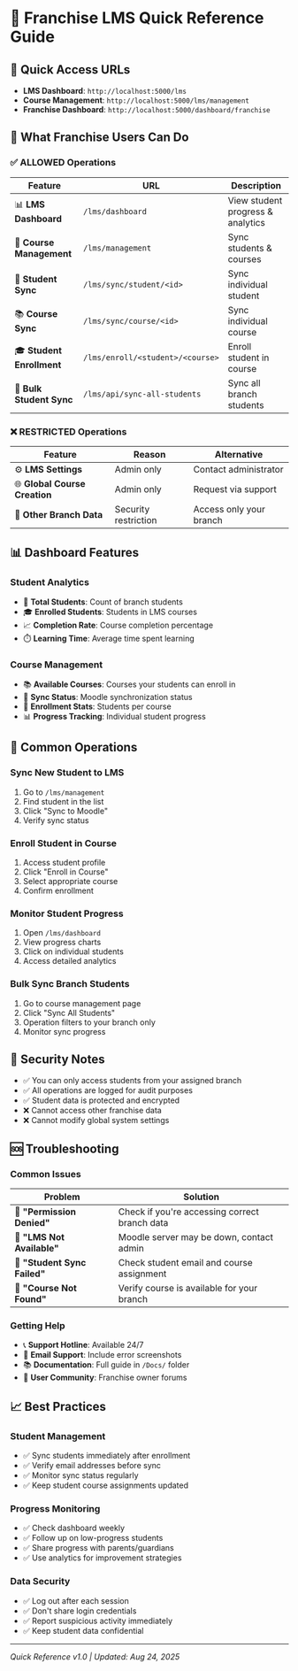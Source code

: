 # 🚀 **Franchise LMS Quick Reference Guide**

## 🔗 **Quick Access URLs**
- **LMS Dashboard**: `http://localhost:5000/lms`
- **Course Management**: `http://localhost:5000/lms/management`
- **Franchise Dashboard**: `http://localhost:5000/dashboard/franchise`

## 🎯 **What Franchise Users Can Do**

### ✅ **ALLOWED Operations**
| Feature | URL | Description |
|---------|-----|-------------|
| 📊 **LMS Dashboard** | `/lms/dashboard` | View student progress & analytics |
| 🔧 **Course Management** | `/lms/management` | Sync students & courses |
| 👥 **Student Sync** | `/lms/sync/student/<id>` | Sync individual student |
| 📚 **Course Sync** | `/lms/sync/course/<id>` | Sync individual course |
| 🎓 **Student Enrollment** | `/lms/enroll/<student>/<course>` | Enroll student in course |
| 🔄 **Bulk Student Sync** | `/lms/api/sync-all-students` | Sync all branch students |

### ❌ **RESTRICTED Operations**
| Feature | Reason | Alternative |
|---------|--------|-------------|
| ⚙️ **LMS Settings** | Admin only | Contact administrator |
| 🌐 **Global Course Creation** | Admin only | Request via support |
| 🏢 **Other Branch Data** | Security restriction | Access only your branch |

## 📊 **Dashboard Features**

### **Student Analytics**
- 👥 **Total Students**: Count of branch students
- 🎓 **Enrolled Students**: Students in LMS courses  
- 📈 **Completion Rate**: Course completion percentage
- ⏱️ **Learning Time**: Average time spent learning

### **Course Management** 
- 📚 **Available Courses**: Courses your students can enroll in
- 🔄 **Sync Status**: Moodle synchronization status
- 👥 **Enrollment Stats**: Students per course
- 📊 **Progress Tracking**: Individual student progress

## 🔄 **Common Operations**

### **Sync New Student to LMS**
1. Go to `/lms/management`
2. Find student in the list
3. Click "Sync to Moodle"
4. Verify sync status

### **Enroll Student in Course**
1. Access student profile
2. Click "Enroll in Course"
3. Select appropriate course
4. Confirm enrollment

### **Monitor Student Progress**
1. Open `/lms/dashboard`
2. View progress charts
3. Click on individual students
4. Access detailed analytics

### **Bulk Sync Branch Students**
1. Go to course management page
2. Click "Sync All Students"
3. Operation filters to your branch only
4. Monitor sync progress

## 🔐 **Security Notes**

- ✅ You can only access students from your assigned branch
- ✅ All operations are logged for audit purposes
- ✅ Student data is protected and encrypted
- ❌ Cannot access other franchise data
- ❌ Cannot modify global system settings

## 🆘 **Troubleshooting**

### **Common Issues**
| Problem | Solution |
|---------|----------|
| 🔴 **"Permission Denied"** | Check if you're accessing correct branch data |
| 🔴 **"LMS Not Available"** | Moodle server may be down, contact admin |
| 🔴 **"Student Sync Failed"** | Check student email and course assignment |
| 🔴 **"Course Not Found"** | Verify course is available for your branch |

### **Getting Help**
- 📞 **Support Hotline**: Available 24/7
- 📧 **Email Support**: Include error screenshots
- 📚 **Documentation**: Full guide in `/Docs/` folder
- 👥 **User Community**: Franchise owner forums

## 📈 **Best Practices**

### **Student Management**
- ✅ Sync students immediately after enrollment
- ✅ Verify email addresses before sync
- ✅ Monitor sync status regularly
- ✅ Keep student course assignments updated

### **Progress Monitoring**
- ✅ Check dashboard weekly
- ✅ Follow up on low-progress students
- ✅ Share progress with parents/guardians
- ✅ Use analytics for improvement strategies

### **Data Security**
- ✅ Log out after each session
- ✅ Don't share login credentials
- ✅ Report suspicious activity immediately
- ✅ Keep student data confidential

---

*Quick Reference v1.0 | Updated: Aug 24, 2025*
